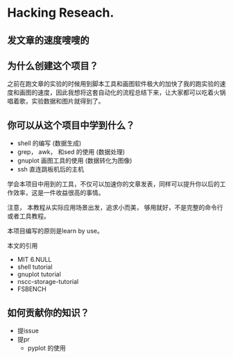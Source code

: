 # Hacking Reseach.

## 发文章的速度嗖嗖的

## 为什么创建这个项目？
之前在跑文章的实验的时候用到脚本工具和画图软件极大的加快了我的跑实验的速度和画图的速度，因此我想将这套自动化的流程总结下来，让大家都可以吃着火锅唱着歌，实验数据和图片就得到了。


## 你可以从这个项目中学到什么？
- shell 的编写 (数据生成)
- grep， awk， 和sed 的使用 (数据处理)
- gnuplot 画图工具的使用 (数据转化为图像) 
- ssh 直连跳板机后的主机

学会本项目中用到的工具，不仅可以加速你的文章发表，同样可以提升你以后的工作效率，这是一件收益很高的事情。

注意， 本教程从实际应用场景出发，追求小而美， 够用就好，不是完整的命令行或者工具教程。

本项目编写的原则是learn by use。 


本文的引用
- MIT 6.NULL
- shell tutorial
- gnuplot tutorial
- nscc-storage-tutorial
- FSBENCH

## 如何贡献你的知识？
- 提issue
- 提pr
    - pyplot 的使用
